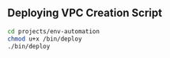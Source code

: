 ## Deploying VPC Creation Script

```sh
cd projects/env-automation
chmod u+x /bin/deploy
./bin/deploy
```